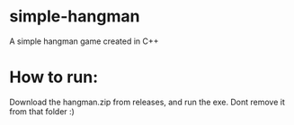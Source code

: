 # simple-hangman
 A simple hangman game created in C++


# How to run:
 Download the hangman.zip from releases, and run the exe. Dont remove it from that folder :)
